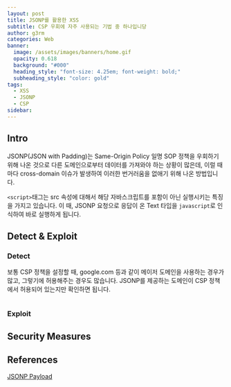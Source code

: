 ```yaml
---
layout: post
title: JSONP를 활용한 XSS
subtitle: CSP 우회에 자주 사용되는 기법 중 하나입니당
author: g3rm
categories: Web
banner:
  image: /assets/images/banners/home.gif
  opacity: 0.618
  background: "#000"
  heading_style: "font-size: 4.25em; font-weight: bold;"
  subheading_style: "color: gold"
tags:
  - XSS
  - JSONP
  - CSP
sidebar:
---
```

## Intro
JSONP(JSON with Padding)는 Same-Origin Policy 일명 SOP 정책을 우회하기 위해 나온 것으로 다른 도메인으로부터 데이터를 가져와야 하는 상황이 많은데, 이럴 때마다 cross-domain 이슈가 발생하여 이러한 번거러움을 없애기 위해 나온 방법입니다.

`<script>`태그는 src 속성에 대해서 해당 자바스크립트를 포함이 아닌 실행시키는 특징을 가지고 있습니다. 이 때, JSONP 요청으로 응답이 온 Text 타입을 `javascript`로 인식하여 바로 실행하게 됩니다.
## Detect & Exploit 
### Detect
보통 CSP 정책을 설정할 때, google.com 등과 같이 메이저 도메인을 사용하는 경우가 많고, 그렇기에 허용해주는 경우도 많습니다. JSONP를 제공하는 도메인이 CSP 정책에서 허용되어 있는지만 확인하면 됩니다.

```HTTP

```
### Exploit


## Security Measures

## References
[JSONP Payload](https://github.com/zigoo0/JSONBee/blob/master/jsonp.txt)
